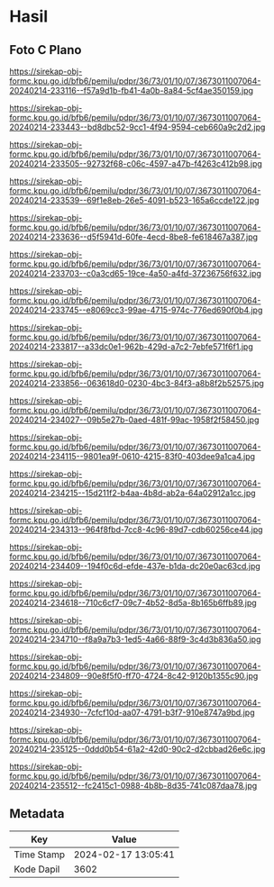 # Hasil

## Foto C Plano

https://sirekap-obj-formc.kpu.go.id/bfb6/pemilu/pdpr/36/73/01/10/07/3673011007064-20240214-233116--f57a9d1b-fb41-4a0b-8a84-5cf4ae350159.jpg

https://sirekap-obj-formc.kpu.go.id/bfb6/pemilu/pdpr/36/73/01/10/07/3673011007064-20240214-233443--bd8dbc52-9cc1-4f94-9594-ceb660a9c2d2.jpg

https://sirekap-obj-formc.kpu.go.id/bfb6/pemilu/pdpr/36/73/01/10/07/3673011007064-20240214-233505--92732f68-c06c-4597-a47b-f4263c412b98.jpg

https://sirekap-obj-formc.kpu.go.id/bfb6/pemilu/pdpr/36/73/01/10/07/3673011007064-20240214-233539--69f1e8eb-26e5-4091-b523-165a6ccde122.jpg

https://sirekap-obj-formc.kpu.go.id/bfb6/pemilu/pdpr/36/73/01/10/07/3673011007064-20240214-233636--d5f5941d-60fe-4ecd-8be8-fe618467a387.jpg

https://sirekap-obj-formc.kpu.go.id/bfb6/pemilu/pdpr/36/73/01/10/07/3673011007064-20240214-233703--c0a3cd65-19ce-4a50-a4fd-37236756f632.jpg

https://sirekap-obj-formc.kpu.go.id/bfb6/pemilu/pdpr/36/73/01/10/07/3673011007064-20240214-233745--e8069cc3-99ae-4715-974c-776ed690f0b4.jpg

https://sirekap-obj-formc.kpu.go.id/bfb6/pemilu/pdpr/36/73/01/10/07/3673011007064-20240214-233817--a33dc0e1-962b-429d-a7c2-7ebfe571f6f1.jpg

https://sirekap-obj-formc.kpu.go.id/bfb6/pemilu/pdpr/36/73/01/10/07/3673011007064-20240214-233856--063618d0-0230-4bc3-84f3-a8b8f2b52575.jpg

https://sirekap-obj-formc.kpu.go.id/bfb6/pemilu/pdpr/36/73/01/10/07/3673011007064-20240214-234027--09b5e27b-0aed-481f-99ac-1958f2f58450.jpg

https://sirekap-obj-formc.kpu.go.id/bfb6/pemilu/pdpr/36/73/01/10/07/3673011007064-20240214-234115--9801ea9f-0610-4215-83f0-403dee9a1ca4.jpg

https://sirekap-obj-formc.kpu.go.id/bfb6/pemilu/pdpr/36/73/01/10/07/3673011007064-20240214-234215--15d211f2-b4aa-4b8d-ab2a-64a02912a1cc.jpg

https://sirekap-obj-formc.kpu.go.id/bfb6/pemilu/pdpr/36/73/01/10/07/3673011007064-20240214-234313--964f8fbd-7cc8-4c96-89d7-cdb60256ce44.jpg

https://sirekap-obj-formc.kpu.go.id/bfb6/pemilu/pdpr/36/73/01/10/07/3673011007064-20240214-234409--194f0c6d-efde-437e-b1da-dc20e0ac63cd.jpg

https://sirekap-obj-formc.kpu.go.id/bfb6/pemilu/pdpr/36/73/01/10/07/3673011007064-20240214-234618--710c6cf7-09c7-4b52-8d5a-8b165b6ffb89.jpg

https://sirekap-obj-formc.kpu.go.id/bfb6/pemilu/pdpr/36/73/01/10/07/3673011007064-20240214-234710--f8a9a7b3-1ed5-4a66-88f9-3c4d3b836a50.jpg

https://sirekap-obj-formc.kpu.go.id/bfb6/pemilu/pdpr/36/73/01/10/07/3673011007064-20240214-234809--90e8f5f0-ff70-4724-8c42-9120b1355c90.jpg

https://sirekap-obj-formc.kpu.go.id/bfb6/pemilu/pdpr/36/73/01/10/07/3673011007064-20240214-234930--7cfcf10d-aa07-4791-b3f7-910e8747a9bd.jpg

https://sirekap-obj-formc.kpu.go.id/bfb6/pemilu/pdpr/36/73/01/10/07/3673011007064-20240214-235125--0ddd0b54-61a2-42d0-90c2-d2cbbad26e6c.jpg

https://sirekap-obj-formc.kpu.go.id/bfb6/pemilu/pdpr/36/73/01/10/07/3673011007064-20240214-235512--fc2415c1-0988-4b8b-8d35-741c087daa78.jpg


## Metadata

| Key        | Value               |
| ---------- | ------------------- |
| Time Stamp | 2024-02-17 13:05:41 |
| Kode Dapil | 3602                |



